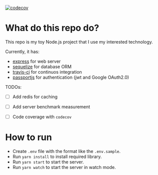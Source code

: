 [![codecov](https://codecov.io/gh/thuan1412/learn-express-sequelize/branch/master/graph/badge.svg?token=88KLVI4UZV)](https://codecov.io/gh/thuan1412/learn-express-sequelize)
# What do this repo do?
This repo is my toy Node.js project that I use my interested technology.

Currently, it has:
- [express](https://expressjs.com/) for web server
- [sequelize](https://sequelize.org/) for database ORM
- [travis-ci](travis-ci.com) for continuos integration
- [passportjs](https://www.passportjs.org/) for authentication (jwt and Google OAuth2.0)

TODOs:
- [ ] Add redis for caching
- [ ] Add server benchmark measurement
- [ ] Code coverage with `codecov`


# How to run
- Create `.env` file with the format like the `.env.sample`.
- Run `yarn install` to install required library.
- Run `yarn start` to start the server.
- Run `yarn watch` to start the server in watch mode.